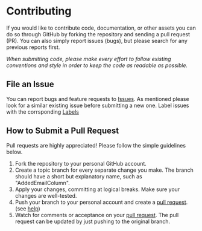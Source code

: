 Contributing
============

If you would like to contribute code, documentation, or other assets you can do so through GitHub by forking the repository and sending a pull request (PR). You can also simply report issues (bugs), but please search for any previous reports first.

*When submitting code, please make every effort to follow existing conventions and style in order to keep the code as readable as possible.*

File an Issue
-------------

You can report bugs and feature requests to [Issues](https://github.com/the-code-innovator/sudoku/issues). As mentioned please look for a similar existing issue before submitting a new one.
Label issues with the corrsponding [Labels](https://github.com/the-code-innovator/sudoku/labels)

How to Submit a Pull Request
----------------------------

Pull requests are highly appreciated! Please follow the simple guidelines below.

1. Fork the repository to your personal GitHub account.
1. Create a topic branch for every separate change you make. The branch should have a short but explanatory name, such as "AddedEmailColumn".
1. Apply your changes, committing at logical breaks. Make sure your changes are well-tested.
1. Push your branch to your personal account and create a [pull request](https://github.com/the-code-innovator/sudoku/pulls). (see [help](https://help.github.com/articles/using-pull-requests/))
1. Watch for comments or acceptance on your [pull request](https://github.com/the-code-innovator/sudoku/pulls). The pull request can be updated by just pushing to the original branch.

